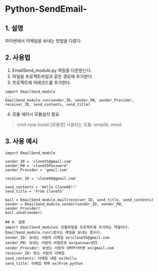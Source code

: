 # Python-SendEmail-
## 1. 설명
파이썬에서 이메일을 보내는 방법을 다룬다.
## 2. 사용법
1. EmailSend_module.py 파일을 다운받는다.
2. 파일을 프로젝트파일과 같은 경로에 추가한다.
3. 프로젝트에 아래코드를 추가한다.
<pre><code>import EmailSend_module
...
EmailSend_module.run(sender_ID, sender_PW, sender_Provider, receiver_ID, send_contents, send_title)</code></pre>
4. 모듈 에러시 모듈설치 필요
> cmd->pip install [모듈명]
> 사용되는 모듈: smtplib, email
## 3. 사용 예시
<pre><code>import EmailSend_module

sender_ID = 'clone55@gmail.com'
sender_PW = 'clone55Password'
sender_Provider = 'gmail.com'

receiver_ID = 'clone66@gmail.com'

send_contents = 'Hello Clone66!!'
send_title = 'From Clone55'

mail = EmailSend_module.mail(receiver_ID, send_title, send_contents)
sender = EmailSend_module.sender(sender_ID, sender_PW, sender_Provider)
mail.send(sender)

## 4. 설명
import EmailSend_module는 모듈파일을 프로젝트에 추가하는 역할이다.
EmailSend_module.run()함수는 메일을 보내는 함수다.
sender_ID: 보내는 사람의 이메일 ex)clone55@gmail.com
sender_PW: 보내는 사람의 비밀번호 ex)password55
sender_Provider: 보낸는 사람의 SMTP서버명 ex)gmail.com
receiver_ID: 받는 사람의 이메일
send_contents: 이메일 내용 ex)hello
send_title: 이메일 제목 ex)From python
